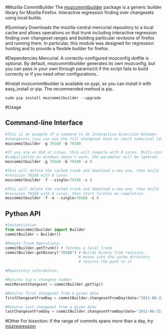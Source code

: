 #Mozilla CommitBuilder
The [mozcommitbuilder](http://samliu.github.com/mozcommitbuilder) package is a generic builder library for Mozilla Firefox. Interactive regression finding over changesets using local builds.

#Summary
Downloads the mozilla-central mercurial repository to a local cache and allows operations on that trunk
including interactive regression finding over changeset ranges and building particular revisions of firefox and running them.
In particular, this module was designed for regression hunting and to provide a flexible builder for firefox.

#Dependencies
Mercurial. A correctly-configured mozconfig dotfile is optional. By default, mozcommitbuilder generates its own mozconfig, but you can pass in your own through params/cli if the script fails to build correctly or if you need other configurations..

#Install
mozcommitbuilder is available on pypi, so you can install it with easy_install or pip. The recommended method is pip.

	sudo pip install mozcommitbuilder --upgrade

#Usage
## Command-line Interface

```python
#This is an example of a command to do interactive bisection between
#changesets (you can use the full changeset hash or short numerical id)
mozcommitbuilder -g 70168 -b 70180
```
```python
#If you are on OSX or Linux, this will compile with 8 cores. Multi-core
#compiliation on windows doesn't work, the parameter will be ignored.
mozcommitbuilder -g 70168 -b 70180 -c 8
```

```python
#This will delete the cached trunk and download a new one, then build
#revision 70168 with 8 cores
mozcommitbuilder -f --single=70168 -c 8
```

```python
#This will delete the cached trunk and download a new one, then build
#revision 70168 with 8 cores, then start firefox on completion.
mozcommitbuilder -f -e --single=70168 -c 8
```

## Python API

```python
#Instantiation
from mozcommitbuilder import Builder
commitBuilder = Builder()
```

```python
#Remote Trunk Operations:
commitBuilder.getTrunk() # fetches a local trunk
commitBuilder.getBinary("70168") # Builds binary from revision,
                                 # moves into the cache directory
                                 # returns the path to it
```

```python
#Repository information:

#Returns tip's changest number
mostRecentChangeset = commitBuilder.getTip()

#Returns first changeset from a given date
firstChangesetFromDay = commitBuilder.changesetFromDay(date="2011-06-31")

#Returns last changeset from a given date
lastChangesetFromDay = commitBuilder.changesetFromDay(date="2011-06-31",oldest=False)
```


#Other
For bisection: if the range of commits spans more than a day, try [mozregression](http://harthur.github.com/mozregression)
